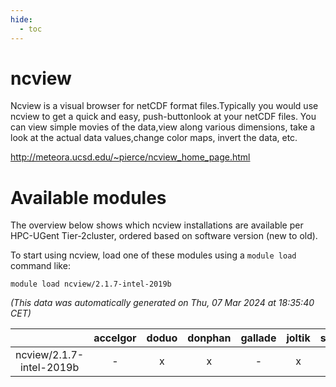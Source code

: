 ```yaml
---
hide:
  - toc
---
```


ncview
======


Ncview is a visual browser for netCDF format files.Typically you would use ncview to get a quick and easy, push-buttonlook at your netCDF files. You can view simple movies of the data,view along various dimensions, take a look at the actual data values,change color maps, invert the data, etc.

http://meteora.ucsd.edu/~pierce/ncview_home_page.html
# Available modules


The overview below shows which ncview installations are available per HPC-UGent Tier-2cluster, ordered based on software version (new to old).

To start using ncview, load one of these modules using a `module load` command like:

```shell
module load ncview/2.1.7-intel-2019b
```

*(This data was automatically generated on Thu, 07 Mar 2024 at 18:35:40 CET)*  

| |accelgor|doduo|donphan|gallade|joltik|skitty|
| :---: | :---: | :---: | :---: | :---: | :---: | :---: |
|ncview/2.1.7-intel-2019b|-|x|x|-|x|x|
